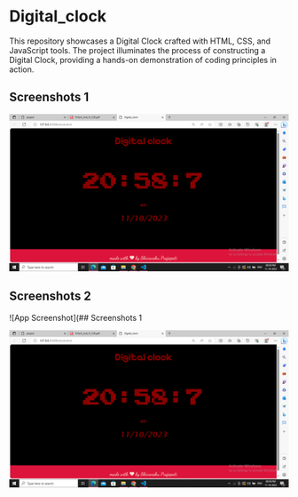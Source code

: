 
# Digital_clock

This repository showcases a Digital Clock crafted with HTML, CSS, and JavaScript tools. The project illuminates the process of constructing a Digital Clock, providing a hands-on demonstration of coding principles in action.

## Screenshots 1

![App Screenshot](https://github.com/shivanshu099/Digital_clock/blob/main/Screenshot%20(168).png)


## Screenshots 2

![App Screenshot](## Screenshots 1

![App Screenshot](https://github.com/shivanshu099/Digital_clock/blob/main/Screenshot%20(168).png)




